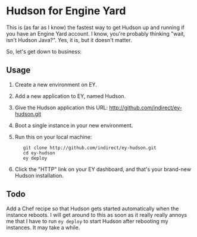 # Hudson for Engine Yard

This is (as far as I know) the fastest way to get Hudson up and running if you have an Engine Yard account. I know, you're probably thinking "wait, isn't Hudson Java?". Yes, it is, but it doesn't matter.

So, let's get down to business:

## Usage

  1. Create a new environment on EY.
  2. Add a new application to EY, named Hudson.
  3. Give the Hudson application this URL: http://github.com/indirect/ey-hudson.git
  4. Boot a single instance in your new environment.
  5. Run this on your local machine:

            git clone http://github.com/indirect/ey-hudson.git
            cd ey-hudson
            ey deploy

  6. Click the "HTTP" link on your EY dashboard, and that's your brand-new Hudson installation.

## Todo

  Add a Chef recipe so that Hudson gets started automatically when the instance reboots. I will get around to this as soon as it really really annoys me that I have to run `ey deploy` to start Hudson after rebooting my instances. It may take a while.
